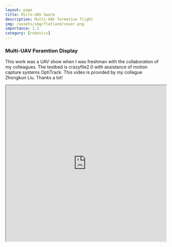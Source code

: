 ```yaml
---
layout: page
title: Micro-UAV Swarm
description: Multi-UAV formation flight
img: /assets/img/flatland/cover.png
importance: 1.1
category: [robotics] 
---
```

### Multi-UAV Foramtion Display
This work was a UAV show when I was freshman with the collaboration of my colleagues. The testbed is crazyfile2.0 with assistance of motion capture systems OptiTrack. This video is provided by my collegue Zhongkun Liu. Thanks a lot!

<iframe height=498 width=510 src="https://ancl.com.cn/videos/crazySwarm.mp4">

<nbsp>